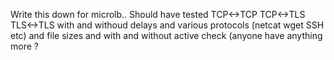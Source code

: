 Write this down for microlb.. Should have tested TCP<->TCP TCP<->TLS TLS<->TLS with and withoud delays and various protocols (netcat wget SSH etc) and file sizes and with and without active check (anyone have anything more ?
